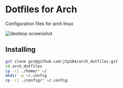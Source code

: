 # Dotfiles for Arch

Configuration files for arch linux

![destkop screenshot](https://github.com/jtp184/arch_dotfiles/raw/main/ex.png)

## Installing

```bash
git clone git@github.com:jtp184/arch_dotfiles.git
cd arch_dotfiles
cp -ri ./home/* ~/
mkdir -p ~/.config
cp -ri ./config/* ~/.config

```
